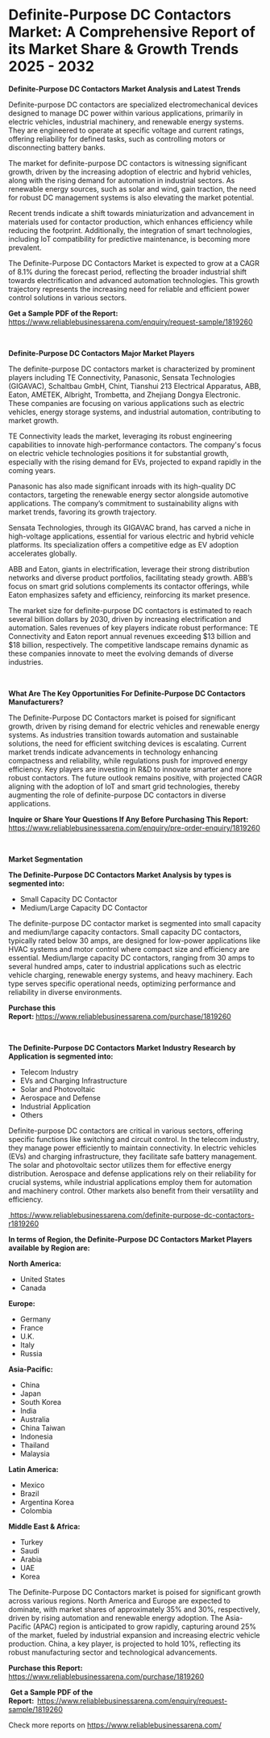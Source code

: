 <p><h1>Definite-Purpose DC Contactors Market: A Comprehensive Report of its Market Share & Growth Trends 2025 - 2032</h1></p><p><strong>Definite-Purpose DC Contactors Market Analysis and Latest Trends</strong></p>
<p><p>Definite-purpose DC contactors are specialized electromechanical devices designed to manage DC power within various applications, primarily in electric vehicles, industrial machinery, and renewable energy systems. They are engineered to operate at specific voltage and current ratings, offering reliability for defined tasks, such as controlling motors or disconnecting battery banks. </p><p>The market for definite-purpose DC contactors is witnessing significant growth, driven by the increasing adoption of electric and hybrid vehicles, along with the rising demand for automation in industrial sectors. As renewable energy sources, such as solar and wind, gain traction, the need for robust DC management systems is also elevating the market potential. </p><p>Recent trends indicate a shift towards miniaturization and advancement in materials used for contactor production, which enhances efficiency while reducing the footprint. Additionally, the integration of smart technologies, including IoT compatibility for predictive maintenance, is becoming more prevalent. </p><p>The Definite-Purpose DC Contactors Market is expected to grow at a CAGR of 8.1% during the forecast period, reflecting the broader industrial shift towards electrification and advanced automation technologies. This growth trajectory represents the increasing need for reliable and efficient power control solutions in various sectors.</p></p>
<p><strong>Get a Sample PDF of the Report:&nbsp;</strong> <a href="https://www.reliablebusinessarena.com/enquiry/request-sample/1819260?utm_campaign=2988&utm_medium=2&utm_source=Github&utm_content=ia&utm_term=06042025&utm_id=definite-purpose-dc-contactors">https://www.reliablebusinessarena.com/enquiry/request-sample/1819260</a></p>
<p>&nbsp;</p>
<p><strong>Definite-Purpose DC Contactors Major Market Players</strong></p>
<p><p>The definite-purpose DC contactors market is characterized by prominent players including TE Connectivity, Panasonic, Sensata Technologies (GIGAVAC), Schaltbau GmbH, Chint, Tianshui 213 Electrical Apparatus, ABB, Eaton, AMETEK, Albright, Trombetta, and Zhejiang Dongya Electronic. These companies are focusing on various applications such as electric vehicles, energy storage systems, and industrial automation, contributing to market growth.</p><p>TE Connectivity leads the market, leveraging its robust engineering capabilities to innovate high-performance contactors. The company's focus on electric vehicle technologies positions it for substantial growth, especially with the rising demand for EVs, projected to expand rapidly in the coming years.</p><p>Panasonic has also made significant inroads with its high-quality DC contactors, targeting the renewable energy sector alongside automotive applications. The company’s commitment to sustainability aligns with market trends, favoring its growth trajectory.</p><p>Sensata Technologies, through its GIGAVAC brand, has carved a niche in high-voltage applications, essential for various electric and hybrid vehicle platforms. Its specialization offers a competitive edge as EV adoption accelerates globally.</p><p>ABB and Eaton, giants in electrification, leverage their strong distribution networks and diverse product portfolios, facilitating steady growth. ABB’s focus on smart grid solutions complements its contactor offerings, while Eaton emphasizes safety and efficiency, reinforcing its market presence.</p><p>The market size for definite-purpose DC contactors is estimated to reach several billion dollars by 2030, driven by increasing electrification and automation. Sales revenues of key players indicate robust performance: TE Connectivity and Eaton report annual revenues exceeding $13 billion and $18 billion, respectively. The competitive landscape remains dynamic as these companies innovate to meet the evolving demands of diverse industries.</p></p>
<p>&nbsp;</p>
<p><strong>What Are The Key Opportunities For Definite-Purpose DC Contactors Manufacturers?</strong></p>
<p><p>The Definite-Purpose DC Contactors market is poised for significant growth, driven by rising demand for electric vehicles and renewable energy systems. As industries transition towards automation and sustainable solutions, the need for efficient switching devices is escalating. Current market trends indicate advancements in technology enhancing compactness and reliability, while regulations push for improved energy efficiency. Key players are investing in R&D to innovate smarter and more robust contactors. The future outlook remains positive, with projected CAGR aligning with the adoption of IoT and smart grid technologies, thereby augmenting the role of definite-purpose DC contactors in diverse applications.</p></p>
<p><strong>Inquire or Share Your Questions If Any Before Purchasing This Report:</strong> <a href="https://www.reliablebusinessarena.com/enquiry/pre-order-enquiry/1819260?utm_campaign=2988&utm_medium=2&utm_source=Github&utm_content=ia&utm_term=06042025&utm_id=definite-purpose-dc-contactors">https://www.reliablebusinessarena.com/enquiry/pre-order-enquiry/1819260</a></p>
<p>&nbsp;</p>
<p><strong>Market Segmentation</strong></p>
<p><strong>The Definite-Purpose DC Contactors Market Analysis by types is segmented into:</strong></p>
<p><ul><li>Small Capacity DC Contactor</li><li>Medium/Large Capacity DC Contactor</li></ul></p>
<p><p>The definite-purpose DC contactor market is segmented into small capacity and medium/large capacity contactors. Small capacity DC contactors, typically rated below 30 amps, are designed for low-power applications like HVAC systems and motor control where compact size and efficiency are essential. Medium/large capacity DC contactors, ranging from 30 amps to several hundred amps, cater to industrial applications such as electric vehicle charging, renewable energy systems, and heavy machinery. Each type serves specific operational needs, optimizing performance and reliability in diverse environments.</p></p>
<p><strong>Purchase this Report:&nbsp;</strong><a href="https://www.reliablebusinessarena.com/purchase/1819260?utm_campaign=2988&utm_medium=2&utm_source=Github&utm_content=ia&utm_term=06042025&utm_id=definite-purpose-dc-contactors">https://www.reliablebusinessarena.com/purchase/1819260</a></p>
<p>&nbsp;</p>
<p><strong>The Definite-Purpose DC Contactors Market Industry Research by Application is segmented into:</strong></p>
<p><ul><li>Telecom Industry</li><li>EVs and Charging Infrastructure</li><li>Solar and Photovoltaic</li><li>Aerospace and Defense</li><li>Industrial Application</li><li>Others</li></ul></p>
<p><p>Definite-purpose DC contactors are critical in various sectors, offering specific functions like switching and circuit control. In the telecom industry, they manage power efficiently to maintain connectivity. In electric vehicles (EVs) and charging infrastructure, they facilitate safe battery management. The solar and photovoltaic sector utilizes them for effective energy distribution. Aerospace and defense applications rely on their reliability for crucial systems, while industrial applications employ them for automation and machinery control. Other markets also benefit from their versatility and efficiency.</p></p>
<p><a href="https://www.reliablebusinessarena.com/definite-purpose-dc-contactors-r1819260?utm_campaign=2988&utm_medium=2&utm_source=Github&utm_content=ia&utm_term=06042025&utm_id=definite-purpose-dc-contactors">&nbsp;https://www.reliablebusinessarena.com/definite-purpose-dc-contactors-r1819260</a></p>
<p><strong>In terms of Region, the Definite-Purpose DC Contactors Market Players available by Region are:</strong></p>
<p>
    <p> <strong> North America: </strong>
        <ul>
            <li>United States</li>
            <li>Canada</li>
        </ul>
        </p> 
    <p> <strong> Europe: </strong>
        <ul>
            <li>Germany</li>
            <li>France</li>
            <li>U.K.</li>
            <li>Italy</li>
            <li>Russia</li>
        </ul>
        </p> 
    <p> <strong> Asia-Pacific: </strong>
        <ul>
            <li>China</li>
            <li>Japan</li>
            <li>South Korea</li>
            <li>India</li>
            <li>Australia</li>
            <li>China Taiwan</li>
            <li>Indonesia</li>
            <li>Thailand</li>
            <li>Malaysia</li>
        </ul>
        </p> 
    <p> <strong> Latin America: </strong>
        <ul>
            <li>Mexico</li>
            <li>Brazil</li>
            <li>Argentina Korea</li>
            <li>Colombia</li>
        </ul>
        </p> 
    <p> <strong> Middle East & Africa: </strong>
        <ul>
            <li>Turkey</li>
            <li>Saudi</li>
            <li>Arabia</li>
            <li>UAE</li>
            <li>Korea</li>
        </ul>
    </p>
    </p>
<p><p>The Definite-Purpose DC Contactors market is poised for significant growth across various regions. North America and Europe are expected to dominate, with market shares of approximately 35% and 30%, respectively, driven by rising automation and renewable energy adoption. The Asia-Pacific (APAC) region is anticipated to grow rapidly, capturing around 25% of the market, fueled by industrial expansion and increasing electric vehicle production. China, a key player, is projected to hold 10%, reflecting its robust manufacturing sector and technological advancements.</p></p>
<p><strong>Purchase this Report: </strong><a href="https://www.reliablebusinessarena.com/purchase/1819260?utm_campaign=2988&utm_medium=2&utm_source=Github&utm_content=ia&utm_term=06042025&utm_id=definite-purpose-dc-contactors">https://www.reliablebusinessarena.com/purchase/1819260</a></p>
<p>&nbsp;<strong>Get a Sample PDF of the Report:&nbsp;&nbsp;</strong><a href="https://www.reliablebusinessarena.com/enquiry/request-sample/1819260?utm_campaign=2988&utm_medium=2&utm_source=Github&utm_content=ia&utm_term=06042025&utm_id=definite-purpose-dc-contactors">https://www.reliablebusinessarena.com/enquiry/request-sample/1819260</a></p>
<p><strong></strong></p>
<p>Check more reports on <a href="https://www.reliablebusinessarena.com/?utm_campaign=2988&utm_medium=2&utm_source=Github&utm_content=ia&utm_term=06042025&utm_id=definite-purpose-dc-contactors">https://www.reliablebusinessarena.com/</a></p>